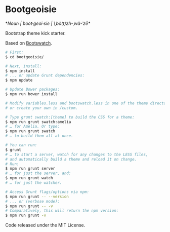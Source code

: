 # Bootgeoisie

**Noun | boot·geoi·sie | \ˌbö(t)zh-ˌwä-ˈzē\**

Bootstrap theme kick starter.

Based on [Bootswatch](https://github.com/thomaspark/bootswatch).

```bash
# First:
$ cd bootgeoisie/

# Next, install:
$ npm install
# ... or update Grunt dependencies:
$ npm update

# Update Bower packages:
$ npm run bower install

# Modify variables.less and bootswatch.less in one of the theme directories,
# or create your own in /custom.

# Type grunt swatch:[theme] to build the CSS for a theme:
$ npm run grunt swatch:amelia
# … for Amelia. Or type:
$ npm run grunt swatch
# … to build them all at once.

# You can run:
$ grunt
# … to start a server, watch for any changes to the LESS files,
# and automatically build a theme and reload it on change.
# Run:
$ npm run grunt server
# … for just the server, and:
$ npm run grunt watch
# … for just the watcher.

# Access Grunt flags/options via npm:
$ npm run grunt -- --version
# ... or (verbose mode):
$ npm run grunt -- -v
# Comparatively, this will return the npm version:
$ npm run grunt -v
```

Code released under the MIT License.
